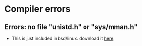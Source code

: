 # Compiler errors
## Errors: no file "unistd.h" or "sys/mman.h"
* This is just included in bsd/linux. download it [here](https://github.com/openbsd/src/tree/master).
